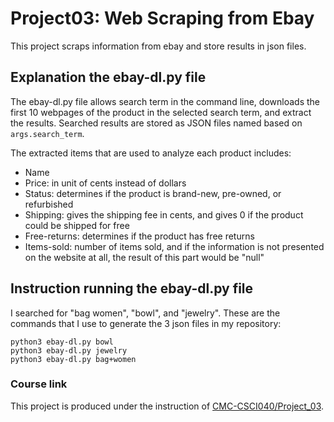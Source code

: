 # Project03: Web Scraping from Ebay

This project scraps information from ebay and store results in json files.

## Explanation the ebay-dl.py file

The ebay-dl.py file allows search term in the command line, downloads the first 10 webpages of the product in the selected search term, and extract the results. Searched results are stored as JSON files named based on `args.search_term`.

The extracted items that are used to analyze each product includes:
- Name
- Price: in unit of cents instead of dollars
- Status: determines if the product is brand-new, pre-owned, or refurbished
- Shipping: gives the shipping fee in cents, and gives 0 if the product could be shipped for free
- Free-returns: determines if the product has free returns
- Items-sold: number of items sold, and if the information is not presented on the website at all, the result of this part would be "null"

## Instruction running the ebay-dl.py file

I searched for "bag women", "bowl", and "jewelry". These are the commands that I use to generate the 3 json files in my repository:
```
python3 ebay-dl.py bowl
python3 ebay-dl.py jewelry
python3 ebay-dl.py bag+women
```

### Course link

This project is produced under the instruction of [CMC-CSCI040/Project_03](https://github.com/mikeizbicki/cmc-csci040/tree/2025spring/project_03_webscraping).

